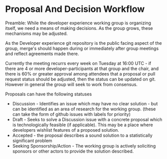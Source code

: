 # Proposal And Decision Workflow

Preamble: While the developer experience working group is organizing itself, we need a means of making decisions.
As the group grows, these mechanisms may be adjusted.

As the Developer experience git repository is the public facing aspect of the group, merge's should happen during or immediately after group meetings and reflect agreements made there. 

Currently the meeting recurrs every week on Tuesday at 16:00 UTC - if there are 4 or more developer-participants at that group and the chair, and there is 60% or greater approval among attendees that a proposal or pull request status should be adjusted, then the status can be updated on git. However in general the group will seek to work from consensus.

Proposals can have the following statuses
- Discussion - Identifies an issue which may have no clear solution - but can be identified as an area of research for the working group. (these can take the form of github issues with labels for priority)
- Draft - Seeks to solve a Discussion issue with a concrete proposal which is technologically feasible (if applicable). This may be a place where developers wishlist features of a proposed solution.
- Accepted - the proposal describes a sound solution to a statistically significant problem
- Seeking Sponsorship/Action - The working group is actively soliciting sponsors or other actors to provide the solution described.

